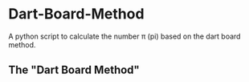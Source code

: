 # Dart-Board-Method
A python script to calculate the number π (pi) based on the dart board method.

## The "Dart Board Method"
